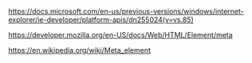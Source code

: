 

https://docs.microsoft.com/en-us/previous-versions/windows/internet-explorer/ie-developer/platform-apis/dn255024(v=vs.85)

https://developer.mozilla.org/en-US/docs/Web/HTML/Element/meta

https://en.wikipedia.org/wiki/Meta_element